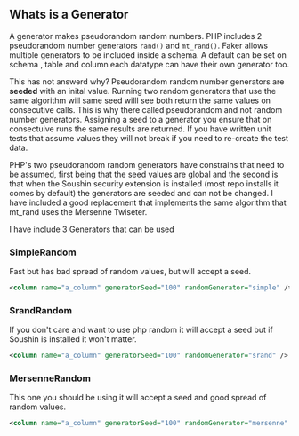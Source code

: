 ## Whats is a Generator

A generator makes pseudorandom random numbers. PHP includes 2 pseudorandom number generators ```rand()``` and ```mt_rand()```. Faker allows multiple generators to be included inside a schema. A default can be set on schema , table and column each datatype can have their own generator too.

This has not answerd why? Pseudorandom random number generators are **seeded** with an inital value. Running two random generators that use the same algorithm will same seed willl see both return  the same values on consecutive calls. This is why there called pseudorandom and not random number generators. Assigning a seed to a generator you ensure that on consectuive runs the same results are returned. If you have written unit tests that assume values they will not break if you need to re-create the test data.

PHP's two pseudorandom random generators have constrains that need to be assumed, first being that the seed values are global and the second is that when the Soushin security extension is installed (most repo installs it comes by default) the generators are seeded and can not be changed. I have included a good replacement that implements the same algorithm that mt_rand uses the Mersenne Twiseter.

I have include 3 Generators that can be used

### SimpleRandom
Fast but has bad spread of random values, but will accept a seed.

```xml
<column name="a_column" generatorSeed="100" randomGenerator="simple" />
```

### SrandRandom
If you don't care and want to use php random it will accept a seed but if Soushin is installed it won't matter.

```xml
<column name="a_column" generatorSeed="100" randomGenerator="srand" />
```


### MersenneRandom
This one you should be using it will accept a seed and good spread of random values.

```xml
<column name="a_column" generatorSeed="100" randomGenerator="mersenne" />
```
